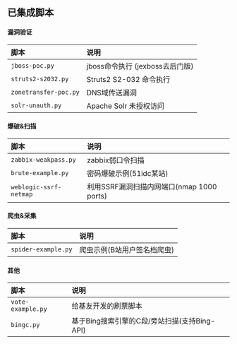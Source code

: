 已集成脚本
-----


#### 漏洞验证 
|脚本|说明|
|:---|:---|
|`jboss-poc.py`       | jboss命令执行 (jexboss去后门版) |  
|`struts2-s2032.py`   | Struts2 S2-032 命令执行 |  
|`zonetransfer-poc.py`| DNS域传送漏洞 |
|`solr-unauth.py`| Apache Solr 未授权访问 |
  
#### 爆破&扫描 
|脚本|说明|
|:---|:---|
|`zabbix-weakpass.py`  |zabbix弱口令扫描|  
|`brute-example.py`    |密码爆破示例(51idc某站)|
|`weblogic-ssrf-netmap`|利用SSRF漏洞扫描内网端口(nmap 1000 ports)|
  
#### 爬虫&采集
|脚本|说明|
|:---|:---|
|`spider-example.py`   |爬虫示例(B站用户签名档爬虫)|  


  
#### 其他 
|脚本|说明|
|:---|:---|
|`vote-example.py`     |给基友开发的刷票脚本|  
|`bingc.py`            |基于Bing搜索引擎的C段/旁站扫描(支持Bing-API)|  
  
  